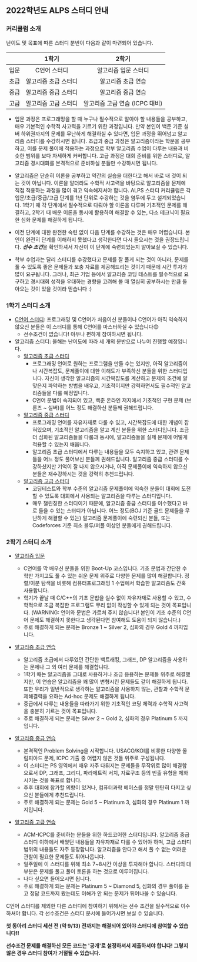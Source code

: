 ## 2022학년도 ALPS 스터디 안내



### 커리큘럼 소개

난이도 및 목표에 따른 스터디 분반이 다음과 같이 마련되어 있습니다. 

|    |     1학기     |         2학기          |
|:--:|:-----------:|:--------------------:|
| 입문 |   C언어 스터디   |     알고리즘 입문 스터디      |
| 초급 | 알고리즘 초급 스터디 |      알고리즘 초급 연습      |
| 중급 | 알고리즘 중급 스터디 |      알고리즘 중급 연습      |
| 고급 | 알고리즘 고급 스터디 | 알고리즘 고급 연습 (ICPC 대비) |

* 입문 과정은 프로그래밍을 할 때 누구나 필수적으로 알아야 할 내용들을 공부하고, 매우 기본적인 수학적 사고력을 기르기 위한 과정입니다. 만약 본인이 백준 기준 실버 하위권까지의 문제를 무난하게 해결하실 수 있다면, 입문 과정을 뛰어넘고 알고리즘 스터디를 수강하시면 됩니다. 초급과 중급 과정은 알고리즘이라는 학문을 공부하고, 이를 문제 풀이에 적용하는 과정으로 학부 알고리즘 수업이 다루는 내용과 비슷한 범위를 보다 자세하게 커버합니다. 고급 과정은 대회 준비를 위한 스터디로, 알고리즘 경시대회를 본격적으로 준비하실 분들만 수강하시면 됩니다.

* 알고리즘은 단순히 이론을 공부하고 약간의 실습을 더한다고 해서 바로 내 것이 되는 것이 아닙니다. 이론을 알더라도 수학적 사고력을 바탕으로 알고리즘을 문제에 직접 적용하는 과정을 많이 겪고 익숙해지셔야 합니다. ALPS 스터디 커리큘럼은 각 입문/초급/중급/고급 단계를 1년 단위로 수강하는 것을 염두에 두고 설계되었습니다. 1학기 때 각 단계에서 필수적으로 다뤄야 할 이론을 다루며 기초적인 문제를 해결하고, 2학기 때 배운 이론을 동시에 활용하여 해결할 수 있는, 다소 테크닉이 필요한 심화 문제를 해결하게 됩니다.
* 이전 단계에 대한 완전한 숙련 없이 다음 단계를 수강하는 것은 매우 어렵습니다. 본인이 완전히 단계를 이해하지 못했다고 생각한다면 다시 들으시는 것을 권장드립니다. ***선수 조건***을 확인하셔서 자신이 이 단계에 숙련되었는지 알아보실 수 있습니다.

* 학부 수업과는 달리 스터디를 수강했다고 문제를 잘 풀게 되는 것이 아니라, 문제를 풀 수 있도록 좋은 문제들과 보충 자료를 제공해드리는 것이기 때문에 시간 투자가 많이 요구됩니다. 그러나, 최근 기업 등에서 알고리즘 코딩 테스트를 필수적으로 요구하고 경시대회 성적을 우대하는 경향을 고려해 볼 때 열심히 공부하시는 만큼 돌아오는 것이 있을 것이라 믿습니다 :)



### 1학기 스터디 소개

- [C언어 스터디](https://github.com/ALPS-Study/Introduction/tree/master/2022-1R/0x00%20C%EC%96%B8%EC%96%B4%20%EC%8A%A4%ED%84%B0%EB%94%94): 프로그래밍 및 C언어가 처음이신 분들이나 C언어가 아직 익숙하지 않으신 분들은 이 스터디를 통해 C언어를 마스터하실 수 있습니다😊
  - 선수조건이 없습니다! 아무나 편하게 참여하시면 됩니다.
- 알고리즘 스터디: 올해는 난이도에 따라 세 개의 분반으로 나누어 진행할 예정입니다. 
  - [알고리즘 초급 스터디](https://github.com/ALPS-Study/Introduction/tree/master/2022-1R/0x01%20%EC%B4%88%EA%B8%89%20%EC%95%8C%EA%B3%A0%EB%A6%AC%EC%A6%98%20%EC%8A%A4%ED%84%B0%EB%94%94)
    - 프로그래밍 언어로 원하는 프로그램을 만들 수는 있지만, 아직 알고리즘이나 시간복잡도, 문제풀이에 대한 이해도가 부족하신 분들을 위한 스터디입니다. 자신이 생각한 알고리즘의 시간복잡도를 계산하고 문제의 조건에 알맞은지 파악하는 방법을 배우고, 기초적이지만 강력하면서도 필수적인 알고리즘들을 다룰 예정입니다.
    - C언어 문법이 숙지되어 있고, 백준 온라인 저지에서 기초적인 구현 문제 (브론즈 ~ 실버)를 어느 정도 해결하신 분들께 권해드립니다.
  - [알고리즘 중급 스터디](https://github.com/ALPS-Study/Introduction/tree/master/2022-1R/0x02%20%EC%A4%91%EA%B8%89%20%EC%95%8C%EA%B3%A0%EB%A6%AC%EC%A6%98%20%EC%8A%A4%ED%84%B0%EB%94%94)
    - 프로그래밍 언어를 자유자재로 다룰 수 있고, 시간복잡도에 대한 개념이 잡혀있으며, 기초적인 알고리즘을 알고 계신 분들을 위한 스터디입니다. 조금 더 심화된 알고리즘들을 다룸과 동시에, 알고리즘들을 실제 문제에 어떻게 적용할 수 있는지 배웁니다.
    - 알고리즘 초급 스터디에서 다루는 내용들을 모두 숙지하고 있고, 관련 문제들을 어느 정도 풀어보신 분들께 권해드립니다. 알고리즘 중급 스터디를 수강하셨지만 기억이 잘 나지 않으시거나, 아직 문제풀이에 익숙하지 않으신 분들은 재수강하시는 것을 강력히 추천드립니다.
  - [알고리즘 고급 스터디](https://github.com/ALPS-Study/Introduction/tree/master/2021-1R/0x03%20%EA%B3%A0%EA%B8%89%20%EC%95%8C%EA%B3%A0%EB%A6%AC%EC%A6%98%20%EC%8A%A4%ED%84%B0%EB%94%94)
    - 코딩테스트와 학부 수준의 알고리즘 문제풀이에 익숙한 분들이 대회에 도전할 수 있도록 대회에서 사용되는 알고리즘을 다루는 스터디입니다.
    - 매우 챌린징한 스터디이기 때문에, 알고리즘 중급 스터디를 이수했다고 바로 들을 수 있는 스터디가 아닙니다. 어느 정도(BOJ 기준 골드 문제들을 무난하게 해결할 수 있는) 알고리즘 문제풀이에 숙련되신 분들, 또는 Codeforces 기준 최소 블루/퍼플 이상인 분들에게 권해드립니다.
    
### 2학기 스터디 소개

- [알고리즘 입문](https://github.com/ALPS-Study/Introduction/tree/master/2021-2R/0x00%20%EC%95%8C%EA%B3%A0%EB%A6%AC%EC%A6%98%20%EC%9E%85%EB%AC%B8%20%EC%8A%A4%ED%84%B0%EB%94%94)   
  - C언어를 막 배우신 분들을 위한 Boot-Up 코스입니다. 기초 문법과 간단한 수학만 가지고도 풀 수 있는 쉬운 문제 위주로 다양한 문제를 많이 해결합니다. 정렬/이분 탐색을 비롯해 컴퓨터프로그래밍 1 수업에서 학습한 알고리즘도 간혹 사용합니다.
  - 학기가 끝날 때 C/C++의 기초 문법을 실수 없이 자유자재로 사용할 수 있고, 수학적으로 조금 복잡한 프로그램도 무리 없이 작성할 수 있게 되는 것이 목표입니다. (WARNING: 언어와 문법은 가르쳐 주지 않습니다! 본인이 기초 수준의 C언어 문제도 해결하지 못한다고 생각된다면 참여해도 도움이 되지 않습니다.)
  - 주로 해결하게 되는 문제는 Bronze 1 ~ Silver 2, 심화의 경우 Gold 4 까지입니다.


- [알고리즘 초급 연습](https://github.com/ALPS-Study/Introduction/tree/master/2021-2R/0x01%20%EC%95%8C%EA%B3%A0%EB%A6%AC%EC%A6%98%20%EC%B4%88%EA%B8%89%20%EC%97%B0%EC%8A%B5)
  - 알고리즘 초급에서 다루었던 간단한 백트래킹, 그래프, DP 알고리즘을 사용하는 문제나 그 외 여러 문제를 해결합니다.
  - 1학기 때는 알고리즘을 그대로 사용하거나 조금 응용하는 문제들 위주로 해결했지만, 이 연습은 알고리즘을 꽤 많이 변형시킨 문제들도 같이 해결하게 됩니다. 또한 우리가 일반적으로 생각하는 알고리즘을 사용하지 않는, 관찰과 수학적 문제해결력을 요하는 Ad-hoc 문제도 해결하게 됩니다.
  - 중급에서 다루는 내용들을 따라가기 위한 기초적인 코딩 체력과 수학적 사고력을 충분히 기르는 것이 목표입니다.
  - 주로 해결하게 되는 문제는 Silver 2 ~ Gold 2, 심화의 경우 Platinum 5 까지입니다.


- [알고리즘 중급 연습](https://github.com/ALPS-Study/Introduction/tree/master/2021-2R/0x02%20%EC%95%8C%EA%B3%A0%EB%A6%AC%EC%A6%98%20%EC%A4%91%EA%B8%89%20%EC%97%B0%EC%8A%B5)
  - 본격적인 Problem Solving을 시작합니다. USACO/KOI를 비롯한 다양한 올림피아드 문제, ICPC 기출 중 어렵지 않은 것들 위주로 구성됩니다.
  - 이 스터디는 PS 영역에서 매우 자주 다뤄지는 문제들을 무작위로 많이 해결함으로서 DP, 그래프, 그리디, 파라메트릭 서치, 자료구조 등의 빈출 유형을 체화시키는 것을 목표로 합니다.
  - 추후 대회에 참가할 의향이 있거나, 컴퓨터과학 베이스를 정말 탄탄히 다지고 싶으신 분들에게 추천드립니다. 
  - 주로 해결하게 되는 문제는 Gold 5 ~ Platinum 3, 심화의 경우 Platinum 1 까지입니다.


- [알고리즘 고급 연습](https://github.com/ALPS-Study/Introduction/tree/master/2021-2R/0x03%20%EC%95%8C%EA%B3%A0%EB%A6%AC%EC%A6%98%20%EA%B3%A0%EA%B8%89%20%EC%97%B0%EC%8A%B5)   
  - ACM-ICPC를 준비하는 분들을 위한 하드코어한 스터디입니다. 알고리즘 중급 스터디 이하에서 배웠던 내용들을 자유자재로 다룰 수 있어야 하며, 고급 스터디 범위의 내용들도 자주 등장합니다. 알고리즘을 안다고 해서 풀 수 없는 어려운 관찰이 필요한 문제들도 튀어나옵니다.
  - 일주일에 이 스터디를 위해 최소 7~8시간 이상을 투자해야 합니다. 스터디의 대부분은 문제를 풀고 풀이 토론을 하는 것으로 이루어집니다.
  - 나다 싶으면 들어오시면 됩니다.
  - 주로 해결하게 되는 문제는 Platinum 5 ~ Diamond 5, 심화의 경우 풀이를 듣고 정답 코드까지 봤는데도 이해가 안 되는 문제가 튀어나올 수 있습니다.

C언어 스터디를 제외한 다른 스터디에 참여하기 위해서는 선수 조건을 필수적으로 이수하셔야 합니다. 각 선수조건은 스터디 문서에 들어가시면 보실 수 있습니다. 

**첫 동아리 스터디 세션 전 (약 9/13) 전까지는 해결되어 있어야 스터디에 참여할 수 있습니다!!**

**선수조건 문제를 해결하신 모든 코드는 '공개'로 설정하셔서 제출하셔야 합니다! 그렇지 않은 경우 스터디 참여가 거절될 수 있습니다.**
